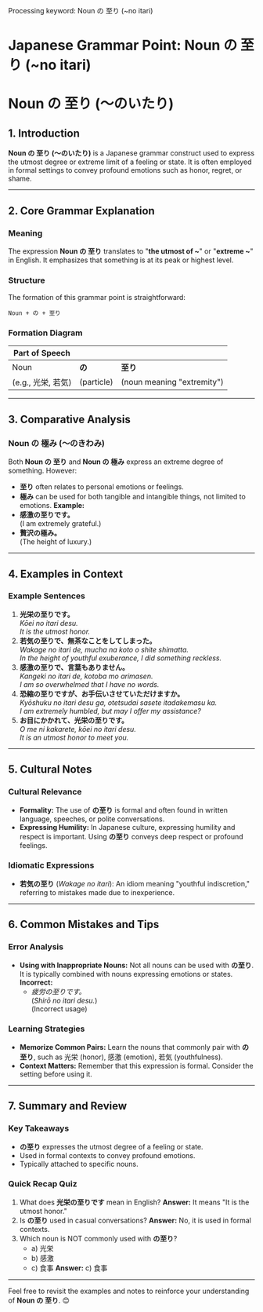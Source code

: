 Processing keyword: Noun の 至り (~no itari)
# Japanese Grammar Point: Noun の 至り (~no itari)
# Noun の 至り (〜のいたり)
## 1. Introduction
**Noun の 至り (〜のいたり)** is a Japanese grammar construct used to express the utmost degree or extreme limit of a feeling or state. It is often employed in formal settings to convey profound emotions such as honor, regret, or shame.

---
## 2. Core Grammar Explanation
### Meaning
The expression **Noun の 至り** translates to "**the utmost of ~**" or "**extreme ~**" in English. It emphasizes that something is at its peak or highest level.
### Structure
The formation of this grammar point is straightforward:
```
Noun + の + 至り
```
### Formation Diagram
| **Part of Speech** |             |                  |
|--------------------|-------------|------------------|
| Noun               | **の**      | **至り**         |
| (e.g., 光栄, 若気)  | (particle)  | (noun meaning "extremity") |
---
## 3. Comparative Analysis
### Noun の 極み (〜のきわみ)
Both **Noun の 至り** and **Noun の 極み** express an extreme degree of something. However:
- **至り** often relates to personal emotions or feelings.
- **極み** can be used for both tangible and intangible things, not limited to emotions.
**Example:**
- **感激の至りです。**  
  (I am extremely grateful.)
- **贅沢の極み。**  
  (The height of luxury.)
---
## 4. Examples in Context
### Example Sentences
1. **光栄の至りです。**  
   *Kōei no itari desu.*  
   *It is the utmost honor.*
2. **若気の至りで、無茶なことをしてしまった。**  
   *Wakage no itari de, mucha na koto o shite shimatta.*  
   *In the height of youthful exuberance, I did something reckless.*
3. **感激の至りで、言葉もありません。**  
   *Kangeki no itari de, kotoba mo arimasen.*  
   *I am so overwhelmed that I have no words.*
4. **恐縮の至りですが、お手伝いさせていただけますか。**  
   *Kyōshuku no itari desu ga, otetsudai sasete itadakemasu ka.*  
   *I am extremely humbled, but may I offer my assistance?*
5. **お目にかかれて、光栄の至りです。**  
   *O me ni kakarete, kōei no itari desu.*  
   *It is an utmost honor to meet you.*
---
## 5. Cultural Notes
### Cultural Relevance
- **Formality:** The use of **の至り** is formal and often found in written language, speeches, or polite conversations.
- **Expressing Humility:** In Japanese culture, expressing humility and respect is important. Using **の至り** conveys deep respect or profound feelings.
### Idiomatic Expressions
- **若気の至り** (*Wakage no itari*): An idiom meaning "youthful indiscretion," referring to mistakes made due to inexperience.
---
## 6. Common Mistakes and Tips
### Error Analysis
- **Using with Inappropriate Nouns:** Not all nouns can be used with **の至り**. It is typically combined with nouns expressing emotions or states.
  **Incorrect:**  
  - *疲労の至りです。*  
    (*Shirō no itari desu.*)  
    (Incorrect usage)
### Learning Strategies
- **Memorize Common Pairs:** Learn the nouns that commonly pair with **の至り**, such as 光栄 (honor), 感激 (emotion), 若気 (youthfulness).
- **Context Matters:** Remember that this expression is formal. Consider the setting before using it.
---
## 7. Summary and Review
### Key Takeaways
- **の至り** expresses the utmost degree of a feeling or state.
- Used in formal contexts to convey profound emotions.
- Typically attached to specific nouns.
### Quick Recap Quiz
1. What does **光栄の至りです** mean in English?
   **Answer:** It means "It is the utmost honor."
2. Is **の至り** used in casual conversations?
   **Answer:** No, it is used in formal contexts.
3. Which noun is NOT commonly used with **の至り**?
   - a) 光栄
   - b) 感激
   - c) 食事
   **Answer:** c) 食事
---
Feel free to revisit the examples and notes to reinforce your understanding of **Noun の 至り**. 😊
